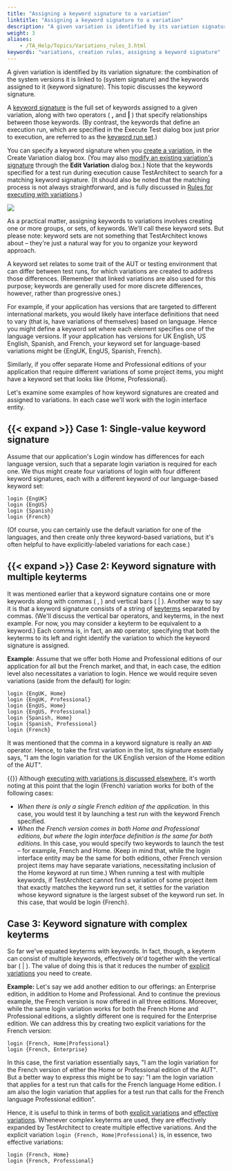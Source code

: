 ```yaml
--- 
title: "Assigning a keyword signature to a variation"
linktitle: "Assigning a keyword signature to a variation"
description: "A given variation is identified by its variation signature: the combination of the system versions it is linked to (system signature) and the keywords assigned to it (keyword signature). This topic discusses the keyword signature."
weight: 3
aliases: 
    - /TA_Help/Topics/Variations_rules_3.html
keywords: "variations, creation rules, assigning a keyword signature"
---
```


A given variation is identified by its variation signature: the combination of the system versions it is linked to \(system signature\) and the keywords assigned to it \(keyword signature\). This topic discusses the keyword signature.

A [keyword signature](/user-guide/support/glossary-of-terms/keyword-signature) is the full set of keywords assigned to a given variation, along with two operators \( **,** and **\|** \) that specify relationships between those keywords. \(By contrast, the keywords that define an execution run, which are specified in the Execute Test dialog box just prior to execution, are referred to as the [keyword run set](/user-guide/support/glossary-of-terms/keyword-run-set).\)

You can specify a keyword signature when you [create a variation](/user-guide/variations/creating-keyword-variations#step.dlg.create_var), in the Create Variation dialog box. \(You may also [modify an existing variation's signature](/user-guide/variations/creating-keyword-variations#postreq.dlg.edit_var) through the **Edit Variation** dialog box.\) Note that the keywords specified for a test run during execution cause TestArchitect to search for a matching keyword signature. \(It should also be noted that the matching process is not always straightforward, and is fully discussed in [Rules for executing with variations](/user-guide/variations/rules-for-executing-with-variations/).\)

![](/images/TA_Help/Images/Variations_set_of_keyword.02.png)

As a practical matter, assigning keywords to variations involves creating one or more groups, or sets, of keywords. We'll call these keyword sets. But please note: keyword sets are not something that TestArchitect knows about – they're just a natural way for you to organize your keyword approach.

A keyword set relates to some trait of the AUT or testing environment that can differ between test runs, for which variations are created to address those differences. \(Remember that linked variations are also used for this purpose; keywords are generally used for more discrete differences, however, rather than progressive ones.\)

For example, if your application has versions that are targeted to different international markets, you would likely have interface definitions that need to vary \(that is, have variations of themselves\) based on language. Hence you might define a keyword set where each element specifies one of the language versions. If your application has versions for UK English, US English, Spanish, and French, your keyword set for language-based variations might be \{EngUK, EngUS, Spanish, French\}.

Similarly, if you offer separate Home and Professional editions of your application that require different variations of some project items, you might have a keyword set that looks like \{Home, Professional\}.

Let's examine some examples of how keyword signatures are created and assigned to variations. In each case we'll work with the login interface entity.

## {{< expand >}} Case 1: Single-value keyword signature

Assume that our application's Login window has differences for each language version, such that a separate login variation is required for each one. We thus might create four variations of login with four different keyword signatures, each with a different keyword of our language-based keyword set:

```
login {EngUK}
login {EngUS}
login {Spanish}
login {French}
```

\(Of course, you can certainly use the default variation for one of the languages, and then create only three keyword-based variations, but it's often helpful to have explicitly-labeled variations for each case.\)

## {{< expand >}} Case 2: Keyword signature with multiple keyterms

It was mentioned earlier that a keyword signature contains one or more keywords along with commas \( , \) and vertical bars \( \| \). Another way to say it is that a keyword signature consists of a string of [keyterms](/user-guide/support/glossary-of-terms/keyterm) separated by commas. \(We'll discuss the vertical bar operators, and keyterms, in the next example. For now, you may consider a keyterm to be equivalent to a keyword.\) Each comma is, in fact, an `AND` operator, specifying that both the keyterms to its left and right identify the variation to which the keyword signature is assigned.

**Example**: Assume that we offer both Home and Professional editions of our application for all but the French market, and that, in each case, the edition level also necessitates a variation to login. Hence we would require seven variations \(aside from the default\) for login:

```
login {EngUK, Home}
login {EngUK, Professional}
login {EngUS, Home}
login {EngUS, Professional}
login {Spanish, Home}
login {Spanish, Professional}
login {French}
```

It was mentioned that the comma in a keyword signature is really an `AND` operator. Hence, to take the first variation in the list, its signature essentially says, "I am the login variation for the UK English version of the Home edition of the AUT".

{{<tip>}} Although [executing with variations is discussed elsewhere](/user-guide/variations/rules-for-executing-with-variations/rules-for-selecting-variations-for-execution/), it's worth noting at this point that the login \{French\} variation works for both of the following cases:

-   *When there is only a single French edition of the application.* In this case, you would test it by launching a test run with the keyword French specified.
-   *When the French version comes in both Home and Professional editions, but where the login interface definition is the same for both editions.* In this case, you would specify two keywords to launch the test – for example, French and Home. \(Keep in mind that, while the login interface entity may be the same for both editions, other French version project items may have separate variations, necessitating inclusion of the Home keyword at run time.\) When running a test with multiple keywords, if TestArchitect cannot find a variation of some project item that exactly matches the keyword run set, it settles for the variation whose keyword signature is the largest subset of the keyword run set. In this case, that would be login \{French\}.

## Case 3: Keyword signature with complex keyterms

So far we've equated keyterms with keywords. In fact, though, a keyterm can consist of multiple keywords, effectively `OR`'d together with the vertical bar \( \| \). The value of doing this is that it reduces the number of [explicit variations](/user-guide/support/glossary-of-terms/explicit-variation) you need to create.

**Example:** Let's say we add another edition to our offerings: an Enterprise edition, in addition to Home and Professional. And to continue the previous example, the French version is now offered in all three editions. Moreover, while the same login variation works for both the French Home and Professional editions, a slightly different one is required for the Enterprise edition. We can address this by creating two explicit variations for the French version:

```
login {French, Home|Professional}
login {French, Enterprise}
```

In this case, the first variation essentially says, "I am the login variation for the French version of either the Home or Professional edition of the AUT". But a better way to express this might be to say: "I am the login variation that applies for a test run that calls for the French language Home edition. I am also the login variation that applies for a test run that calls for the French language Professional edition".

Hence, it is useful to think in terms of both [explicit variations](/user-guide/support/glossary-of-terms/explicit-variation) and [effective variations](/user-guide/support/glossary-of-terms/effective-variation). Whenever complex keyterms are used, they are effectively expanded by TestArchitect to create multiple effective variations. And the explicit variation `login {French, Home|Professional}` is, in essence, two effective variations:

```
login {French, Home}
login {French, Professional}
```





